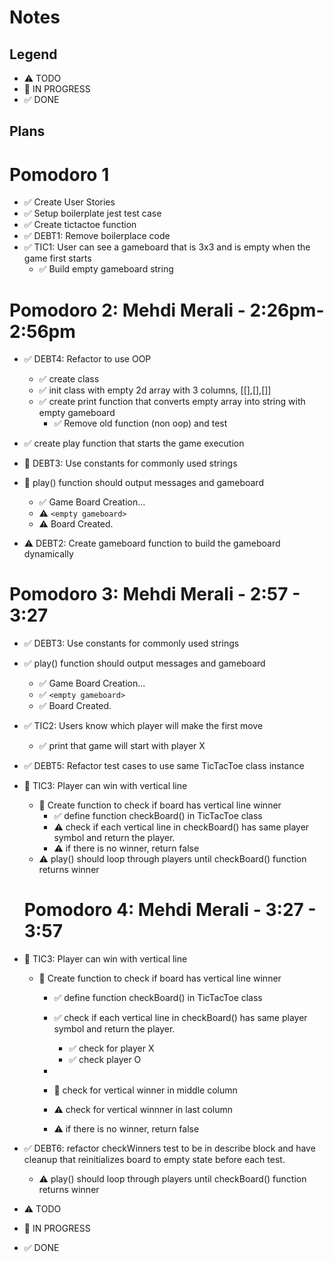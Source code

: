 # Notes

## Legend

- ⚠ TODO
- 🚧 IN PROGRESS
- ✅ DONE

## Plans

# Pomodoro 1

- ✅ Create User Stories
- ✅ Setup boilerplate jest test case
- ✅ Create tictactoe function
- ✅ DEBT1: Remove boilerplace code
- ✅ TIC1: User can see a gameboard that is 3x3 and is empty when the game first starts
  - ✅ Build empty gameboard string

# Pomodoro 2: Mehdi Merali - 2:26pm-2:56pm

- ✅ DEBT4: Refactor to use OOP
  - ✅ create class
  - ✅ init class with empty 2d array with 3 columns, [[],[],[]]
  - ✅ create print function that converts empty array into string with empty gameboard
    - ✅ Remove old function (non oop) and test
- ✅ create play function that starts the game execution
- 🚧 DEBT3: Use constants for commonly used strings
- 🚧 play() function should output messages and gameboard

  - ✅ Game Board Creation...
  - ⚠ `<empty gameboard>`
  - ⚠ Board Created.

- ⚠ DEBT2: Create gameboard function to build the gameboard dynamically

# Pomodoro 3: Mehdi Merali - 2:57 - 3:27

- ✅ DEBT3: Use constants for commonly used strings
- ✅ play() function should output messages and gameboard

  - ✅ Game Board Creation...
  - ✅ `<empty gameboard>`
  - ✅ Board Created.

- ✅ TIC2: Users know which player will make the first move

  - ✅ print that game will start with player X

- ✅ DEBT5: Refactor test cases to use same TicTacToe class instance
- 🚧 TIC3: Player can win with vertical line

  - 🚧 Create function to check if board has vertical line winner
    - ✅ define function checkBoard() in TicTacToe class
    - ⚠ check if each vertical line in checkBoard() has same player symbol and return the player.
    - ⚠ if there is no winner, return false
  - ⚠ play() should loop through players until checkBoard() function returns winner

  # Pomodoro 4: Mehdi Merali - 3:27 - 3:57

- 🚧 TIC3: Player can win with vertical line

  - 🚧 Create function to check if board has vertical line winner

    - ✅ define function checkBoard() in TicTacToe class
    - ✅ check if each vertical line in checkBoard() has same player symbol and return the player.

      - ✅ check for player X
      - ✅ check player O

    -
    - 🚧 check for vertical winner in middle column
    - ⚠ check for vertical winnner in last column
    - ⚠ if there is no winner, return false

- ✅ DEBT6: refactor checkWinners test to be in describe block and have cleanup that reinitializes board to empty state before each test.

  - ⚠ play() should loop through players until checkBoard() function returns winner

- ⚠ TODO
- 🚧 IN PROGRESS
- ✅ DONE
